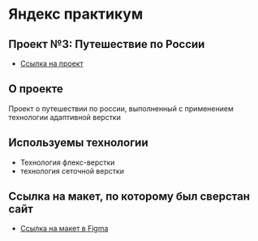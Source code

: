 # Яндекс практикум

## Проект №3: Путешествие по России

- [Ссылка на проект](https://vvtik352.github.io/russian-travel/)

## **О проекте**

Проект о путешествии по россии, выполненный с применением технологии адаптивной верстки

## **Используемы технологии**

- Технология флекс-верстки
- технология сеточной верстки

## Ссылка на макет, по которому был сверстан сайт

- [Ссылка на макет в Figma](https://www.figma.com/file/5S2WSbEFL6awjVWJ0NWL8Q/Sprint-3_-Russia-_-desktop-mobile?node-id=28503%3A0)
